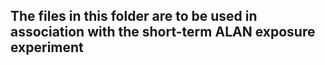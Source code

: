 ## The files in this folder are to be used in association with the short-term ALAN exposure experiment
